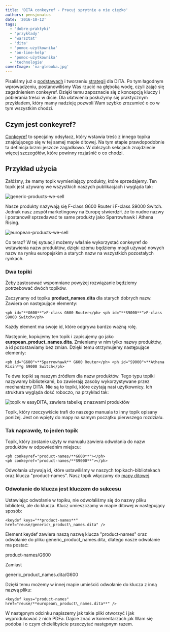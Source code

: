 ```yaml
---
title: 'DITA conkeyref - Pracuj sprytnie a nie ciężko'
authors: pensjonatus
date: '2016-10-12'
tags:
  - 'dobre-praktyki'
  - 'przykłady'
  - 'warsztat'
  - 'dita'
  - 'pomoc-użytkownika'
  - 'on-line-help'
  - 'pomoc-użytkownika'
  - 'technologie'
coverImage: 'na-gleboka.jpg'
---
```


Pisaliśmy już o [podstawach](../wszystko-o-dita-podstawy/index.md) i tworzeniu
[strategii](../wszystko-o-dita-strategia/index.md) dla DITA. Po tym łagodnym
wprowadzeniu, postanowiliśmy Was rzucić na głęboką wodę, czyli zająć się
zagadnieniem conkeyref. Dzięki temu zapoznacie się z koncepcją kluczy i
pobierania treści w dicie. Dla ułatwienia posłużymy się praktycznym przykładem,
który mamy nadzieję pozwoli Wam szybko zrozumieć o co w tym wszystkim chodzi.

<!--truncate-->

## Czym jest conkeyref?

[Conkeyref](https://docs.oasis-open.org/dita/v1.2/os/spec/common/theconkeyrefattribute.html)
to specjalny odsyłacz, który wstawia treść z innego topika znajdującego się w
tej samej mapie ditowej. Na tym etapie prawdopodobnie ta definicja brzmi jeszcze
zagadkowo. W dalszych sekcjach znajdziecie więcej szczegółów, które powinny
rozjaśnić o co chodzi.

## Przykład użycia

Załóżmy, że mamy topik wymieniający produkty, które sprzedajemy. Ten topik jest
używany we wszystkich naszych publikacjach i wygląda tak:

![generic-products-we-sell](images/generic-products-we-sell.png)

Nasze produkty nazywają się F-class G600 Router i F-class S9000 Switch. Jednak
nasz zespół marketingowy na Europę stwierdził, że to nudne nazwy i postanowił
sprzedawać te same produkty jako Sparrowhawk i Athena Rising.

![european-products-we-sell](images/european-products-we-sell.png)

Co teraz? W tej sytuacji możemy właśnie wykorzystać conkeyref do wstawienia nazw
produktów, dzięki czemu będziemy mogli używać nowych nazw na rynku europejskim a
starych nazw na wszystkich pozostałych rynkach.

### Dwa topiki

Żeby zastosować wspomniane powyżej rozwiązanie będziemy potrzebować dwóch
topików.

Zaczynamy od topiku **product_names.dita** dla starych dobrych nazw. Zawiera on
następujące elementy:

```
<ph id="**G600**">F-class G600 Router</ph> <ph id="**S9000**">F-class S9000 Switch</ph>
```

Każdy element ma swoje id, które odgrywa bardzo ważną rolę.

Następnie, kopiujemy ten topik i zapisujemy go jako
**european_product_names.dita**. Zmieniamy w nim tylko nazwy produktów, a id
pozostawiamy bez zmian. Dzięki temu otrzymujemy następujące elementy:

```
<ph id="G600">**Sparrowhawk** G600 Router</ph> <ph id="S9000">**Athena Risin**g S9000 Switch</ph>
```

Te dwa topiki są naszym źródłem dla nazw produktów. Tego typu topiki nazywamy
bibliotekami, bo zawierają zasoby wykorzystywane przez mechanizmy DITA. Nie są
to topiki, które czytają nasi użytkownicy. Ich struktura wygląda dość roboczo,
na przykład tak:

![topik w easyDITA, zawiera tabelkę z nazwami produktów](images/topic.png)

Topik, który rzeczywiście trafi do naszego manuala to inny topik opisany
poniżej. Jest on wpięty do mapy na samym początku pierwszego rozdziału.

### Tak naprawdę, to jeden topik

Topik, który zostanie użyty w manualu zawiera odwołania do nazw produktów w
odpowiednim miejscu:

```
<ph conkeyref="product-names/**G600**"></ph>
<ph conkeyref="product-names/**S9000**"></ph>
```

Odwołania używają id, które ustawiliśmy w naszych topikach-bibliotekach oraz
klucza "product-names". Nasz topik włączamy do
[mapy ditowej](../wszystko-o-dita-podstawy/index.md).

### Odwołanie do klucza jest kluczem do sukcesu

Ustawiając odwołanie w topiku, nie odwołaliśmy się do nazwy pliku biblioteki,
ale do klucza. Klucz umieszczamy w mapie ditowej w następujący sposób:

```
<keydef keys="**product-names**" href="reuse/generic\_product\_names.dita" />
```

Element keydef zawiera naszą nazwę klucza "product-names" oraz odwołanie do
pliku generic_product_names.dita, dlatego nasze odwołanie ma postać:

product-names/G600

Zamiast

generic_product_names.dita/G600

Dzięki temu możemy w innej mapie umieścić odwołanie do klucza z inną nazwą
pliku:

```
<keydef keys="product-names" href="reuse/**european\_product\_names.dita**" />
```

W następnym odcinku napiszemy jak takie pliki otworzyć i jak wyprodukować z nich
PDFa. Dajcie znać w komentarzach jak Wam się podoba i o czym chcielibyście
przeczytać następnym razem.
